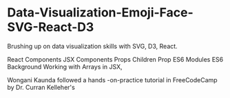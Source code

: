 # Data-Visualization-Emoji-Face-SVG-React-D3

Brushing up on data visualization skills with SVG, D3, React. 

React Components
JSX Components
Props
Children Prop
ES6 Modules 
ES6 Background 
Working with Arrays in JSX,

Wongani Kaunda followed a hands -on-practice tutorial in FreeCodeCamp by Dr. Curran Kelleher's
